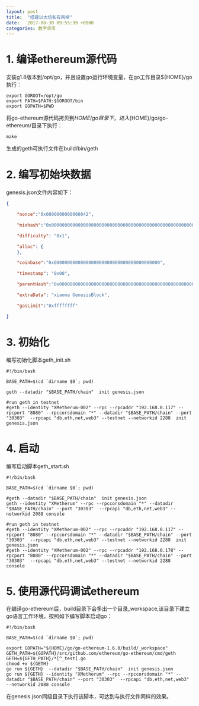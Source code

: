 ```yaml
---
layout: post
title:  "搭建以太坊私有网络"
date:   2017-08-30 09:55:39 +0800
categories: 数字货币
---
```


# 1. 编译ethereum源代码
安装g1.8版本到/opt/go，并且设置go运行环境变量，在go工作目录${HOME}/go执行：
```
export GOROOT=/opt/go
export PATH=$PATH:$GOROOT/bin
export GOPATH=$PWD
```
将go-ethereum源代码拷贝到${HOME}/go目录下，进入${HOME}/go/go-ethereum/目录下执行：
```
make
```
生成的geth可执行文件在build/bin/geth

# 2. 编写初始块数据

genesis.json文件内容如下：
```json
{

    "nonce":"0x0000000000000042",

    "mixhash":"0x0000000000000000000000000000000000000000000000000000000000000000",

    "difficulty": "0x1",

    "alloc": {
    },

    "coinbase":"0x0000000000000000000000000000000000000000",

    "timestamp": "0x00",

    "parentHash":"0x0000000000000000000000000000000000000000000000000000000000000000",

    "extraData": "xiaoma GenesisBlock",

    "gasLimit":"0xffffffff"

}
```

# 3. 初始化
编写初始化脚本geth_init.sh
```shell
#!/bin/bash

BASE_PATH=$(cd `dirname $0`; pwd)

geth --datadir "$BASE_PATH/chain"  init genesis.json

#run geth in testnet
#geth --identity "XMetherum-002" --rpc --rpcaddr "192.168.0.117" --rpcport "8080" --rpccorsdomain "*" --datadir "$BASE_PATH/chain" --port "30303"  --rpcapi "db,eth,net,web3" --testnet --networkid 2288  init genesis.json

```

# 4. 启动
编写启动脚本geth_start.sh
```shell
#!/bin/bash

BASE_PATH=$(cd `dirname $0`; pwd)

#geth --datadir "$BASE_PATH/chain"  init genesis.json
geth --identity "XMetherum" --rpc --rpccorsdomain "*" --datadir "$BASE_PATH/chain" --port "30303"  --rpcapi "db,eth,net,web3" --networkid 2088 console

#run geth in testnet
#geth --identity "XMetherum-002" --rpc --rpcaddr "192.168.0.117" --rpcport "8080" --rpccorsdomain "*" --datadir "$BASE_PATH/chain" --port "30303"  --rpcapi "db,eth,net,web3" --testnet --networkid 2288  init genesis.json
#geth --identity "XMetherum-002" --rpc --rpcaddr "192.168.0.178" --rpcport "8080" --rpccorsdomain "*" --datadir "$BASE_PATH/chain" --port "30303"  --rpcapi "db,eth,net,web3" --testnet --networkid 2288  console
```

# 5. 使用源代码调试ethereum
在编译go-ethereum后，build目录下会多出一个目录_workspace,该目录下建立go语言工作环境，按照如下编写脚本启动go：
```
#!/bin/bash

BASE_PATH=$(cd `dirname $0`; pwd)

export GOPATH="${HOME}/go/go-ethereum-1.6.0/build/_workspace"
GETH_PATH=${GOPATH}/src/github.com/ethereum/go-ethereum/cmd/geth
GETH=${GETH_PATH}/*[^_test].go
chmod +x ${GETH}
go run ${GETH}  --datadir "$BASE_PATH/chain"  init genesis.json
go run ${GETH} --identity "XMetherum" --rpc --rpccorsdomain "*" --datadir "$BASE_PATH/chain" --port "30303"  --rpcapi "db,eth,net,web3" --networkid 2088 console

```
在genesis.json同级目录下执行该脚本，可达到与执行文件同样的效果。
